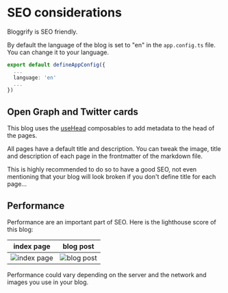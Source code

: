 # SEO considerations

Bloggrify is SEO friendly.

By default the language of the blog is set to "en" in the `app.config.ts` file. You can change it to your language.

```typescript
export default defineAppConfig({
  ...
  language: 'en'
  ...
})
```

## Open Graph and Twitter cards

This blog uses the [useHead](https://nuxt.com/docs/api/composables/use-head) composables to add metadata to the head of the pages.

All pages have a default title and description.
You can tweak the image, title and description of each page in the frontmatter of the markdown file.

This is highly recommended to do so to have a good SEO, not even mentioning that your blog will look broken if you don't define title for each page...

## Performance

Performance are an important part of SEO. Here is the lighthouse score of this blog:

| index page                                | blog post                                          |
|-------------------------------------------|----------------------------------------------------|
| ![index page](/images/doc/lighthouse.jpg) | ![blog post](/images/doc/lighthouse-blog-post.jpg) |

Performance could vary depending on the server and the network and images you use in your blog.
